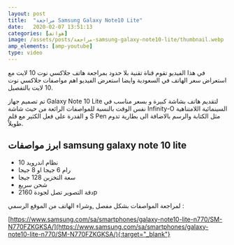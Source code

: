 ```yaml
---
layout: post
title:  "مراجعة Samsung Galaxy Note10 Lite"
date:   2020-02-07 13:51:13
categories: [هواتف]
image: /assets/posts/مراجعة-samsung-galaxy-note10-lite/thumbnail.webp
amp_elements: [amp-youtube]
type: video
---
```


في هذا الفيديو تقوم قناة تقنية بلا حدود بمراجعة هاتف جلاكسي نوت 10 لايت مع استعراض سعر الهاتف في السعودية وايضا استعرض الفيديو اهم مواصفات جلاكسي نوت 10 لايت بالتفصيل.

<amp-youtube credentials="omit" data-videoid="s3_DFgsUeKA" layout="responsive" width="16" height="9"></amp-youtube>

تم تصميم جهاز Galaxy Note 10 Lite لتقديم هاتف بشاشة كبيرة و بسعر مناسب في نفس الوقت بالنسبة للمواصفات الرائعة من حيث شاشة Infinity-O السينمائية اللامتناهية و القدرة على فعل الكثير مع قلم S Pen مثل الكتابة والرسم بالاضافة الى بطارية تدوم طويلاً.

## ابرز مواصفات samsung galaxy note 10 lite

* نظام اندرويد 10
* رام 6 جيجا او 8 جيجا
* سعة التخزين 128 جيجا
* شحن سريع
* دقة التصوير تصل لجودة 2160p

لمراجعة المواصفات بشكل مفصل ,وشراء الهاتف من الموقع الرسمي :

[https://www.samsung.com/sa/smartphones/galaxy-note10-lite-n770/SM-N770FZKGKSA/](https://www.samsung.com/sa/smartphones/galaxy-note10-lite-n770/SM-N770FZKGKSA/){:target="_blank"}

